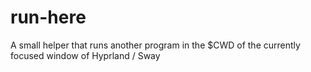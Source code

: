 # run-here
A small helper that runs another program in the $CWD of the currently focused window of Hyprland / Sway
